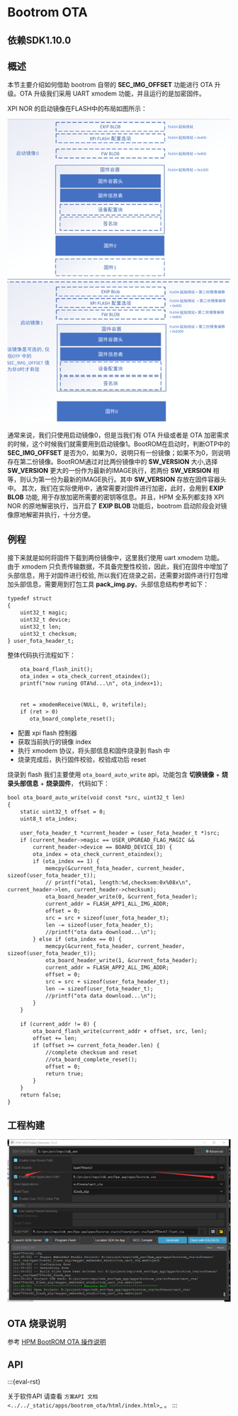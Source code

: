# Bootrom OTA

## 依赖SDK1.10.0

## 概述

本节主要介绍如何借助 bootrom 自带的 **SEC_IMG_OFFSET** 功能进行 OTA 升级。OTA 升级我们采用 UART xmodem 功能，并且运行的是加密固件。

XPI NOR 的启动镜像在FLASH中的布局如图所示：

![XPI NOR Boot image layout](doc/api/assets/flash_image.png)

通常来说，我们只使用启动镜像0，但是当我们有 OTA 升级或者是 OTA 加密需求的时候，这个时候我们就需要用到启动镜像1。BootROM在启动时，判断OTP中的 **SEC_IMG_OFFSET** 是否为0，如果为0，说明只有一份镜像；如果不为0，则说明存在第二份镜像。BootROM通过对比两份镜像中的 **SW_VERSION** 大小,选择 **SW_VERSION** 更大的一份作为最新的IMAGE执行，若两份 **SW_VERSION** 相等，则认为第一份为最新的IMAGE执行。其中 **SW_VERSION** 存放在固件容器头中。
其次，我们在实际使用中，通常需要对固件进行加密，此时，会用到 **EXIP BLOB** 功能, 用于存放加密所需要的密钥等信息。并且，HPM 全系列都支持 XPI NOR 的原地解密执行，当开启了 **EXIP BLOB** 功能后，bootrom 启动阶段会对镜像原地解密并执行，十分方便。

## 例程

接下来就是如何将固件下载到两份镜像中，这里我们使用 uart xmodem 功能。
由于 xmodem 只负责传输数据，不具备完整性校验，因此，我们在固件中增加了头部信息，用于对固件进行校验, 所以我们在烧录之前，还需要对固件进行打包增加头部信息，需要用到打包工具 **pack_img.py**。头部信息结构参考如下：

```
typedef struct
{
    uint32_t magic;
    uint32_t device;
    uint32_t len;
    uint32_t checksum;
} user_fota_header_t;
```

整体代码执行流程如下：

```
    ota_board_flash_init();
    ota_index = ota_check_current_otaindex();
    printf("now runing OTA%d...\n", ota_index+1);


    ret = xmodemReceive(NULL, 0, writefile);
    if (ret > 0)
       ota_board_complete_reset();
```

- 配置 xpi flash 控制器
- 获取当前执行的镜像 index
- 执行 xmodem 协议，将头部信息和固件烧录到 flash 中
- 烧录完成后，执行固件校验，校验成功后 reset

烧录到 flash 我们主要使用 `ota_board_auto_write` api，功能包含 **切换镜像** + **烧录头部信息** + **烧录固件**， 代码如下：

```
bool ota_board_auto_write(void const *src, uint32_t len)
{
    static uint32_t offset = 0;
    uint8_t ota_index;

    user_fota_header_t *current_header = (user_fota_header_t *)src;
    if (current_header->magic == USER_UPGREAD_FLAG_MAGIC &&
        current_header->device == BOARD_DEVICE_ID) {
        ota_index = ota_check_current_otaindex();
        if (ota_index == 1) {
            memcpy(&current_fota_header, current_header, sizeof(user_fota_header_t));
            // printf("ota1, length:%d,checksem:0x%08x\n", current_header->len, current_header->checksum);
            ota_board_header_write(0, &current_fota_header);
            current_addr = FLASH_APP1_ALL_IMG_ADDR;
            offset = 0;
            src = src + sizeof(user_fota_header_t);
            len -= sizeof(user_fota_header_t);
            //printf("ota data download...\n");
        } else if (ota_index == 0) {
            memcpy(&current_fota_header, current_header, sizeof(user_fota_header_t));
            ota_board_header_write(1, &current_fota_header);
            current_addr = FLASH_APP2_ALL_IMG_ADDR;
            offset = 0;
            src = src + sizeof(user_fota_header_t);
            len -= sizeof(user_fota_header_t);
            //printf("ota data download...\n");
        }
    }

    if (current_addr != 0) {
        ota_board_flash_write(current_addr + offset, src, len);
        offset += len;
        if (offset >= current_fota_header.len) {
            //complete checksum and reset
            //ota_board_complete_reset();
            offset = 0;
            return true;
        }
    }
    return false;
}
```

## 工程构建

![windows 下使用 sdk_env 构建](doc/api/assets/download.png)

## OTA 烧录说明

参考 [HPM BootROM OTA 操作说明](doc/HPM_BootROM_OTA操作说明_V2.0.pdf)

## API

:::{eval-rst}

关于软件API 请查看 `方案API 文档 <../../_static/apps/bootrom_ota/html/index.html>`_ 。
:::
